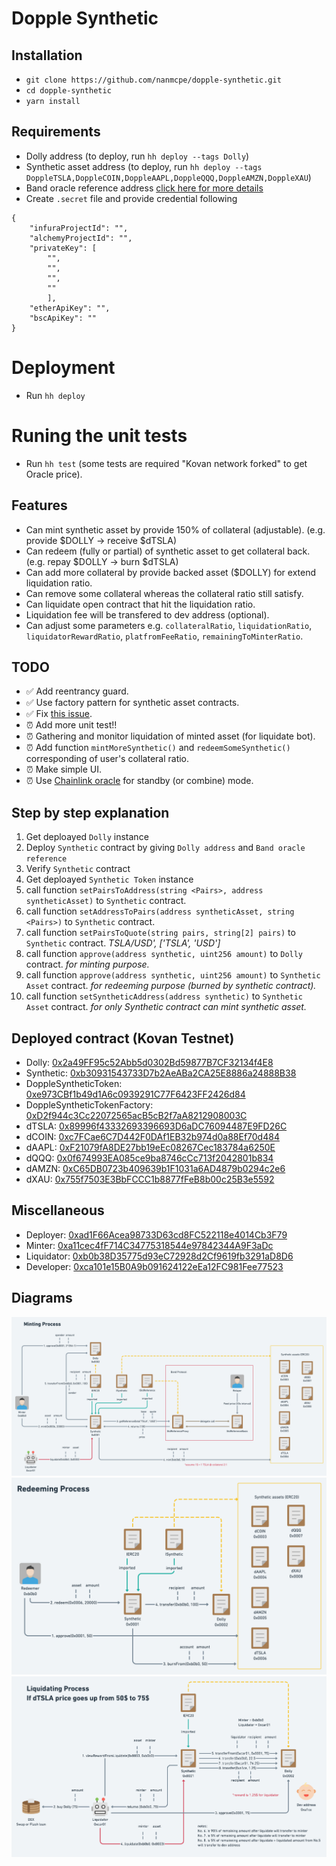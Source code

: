 # Dopple Synthetic

## Installation
- `git clone https://github.com/nanmcpe/dopple-synthetic.git`
- `cd dopple-synthetic`
- `yarn install`

## Requirements
- Dolly address (to deploy, run `hh deploy --tags Dolly`)
- Synthetic asset address (to deploy, run `hh deploy --tags DoppleTSLA,DoppleCOIN,DoppleAAPL,DoppleQQQ,DoppleAMZN,DoppleXAU`)
- Band oracle reference address [click here for more details](https://docs.bandchain.org/band-standard-dataset/supported-blockchains.html)
- Create `.secret` file and provide credential following

```
{
    "infuraProjectId": "",
    "alchemyProjectId": "",
    "privateKey": [
        "",
        "",
        "",
        ""
        ],
    "etherApiKey": "",
    "bscApiKey": ""
}

```

# Deployment
- Run `hh deploy`

# Runing the unit tests
- Run `hh test` (some tests are required "Kovan network forked" to get Oracle price).

## Features
- Can mint synthetic asset by provide 150% of collateral (adjustable). (e.g. provide $DOLLY -> receive $dTSLA)
- Can redeem (fully or partial) of synthetic asset to get collateral back. (e.g. repay $DOLLY -> burn $dTSLA)
- Can add more collateral by provide backed asset ($DOLLY) for extend liquidation ratio.
- Can remove some collateral whereas the collateral ratio still satisfy.
- Can liquidate open contract that hit the liquidation ratio.
- Liquidation fee will be transfered to dev address (optional).
- Can adjust some parameters e.g. `collateralRatio`, `liquidationRatio`, `liquidatorRewardRatio`, `platfromFeeRatio`, `remainingToMinterRatio`.

## TODO
- ✅ Add reentrancy guard.
- ✅ Use factory pattern for synthetic asset contracts.
- ✅ Fix [this issue](https://github.com/nanmcpe/dopple-synthetic/issues/2).
- ⏰ Add more unit test!!
- ⏰ Gathering and monitor liquidation of minted asset (for liquidate bot).
- ⏰ Add function `mintMoreSynthetic()` and `redeemSomeSynthetic()` corresponding of user's collateral ratio.
- ⏰ Make simple UI.
- ⏰ Use [Chainlink oracle](https://docs.chain.link/docs/binance-smart-chain-addresses) for standby (or combine) mode.

## Step by step explanation
1. Get deploayed `Dolly` instance 
2. Deploy `Synthetic` contract by giving `Dolly address` and `Band oracle reference`
3. Verify `Synthetic` contract
4. Get deploayed `Synthetic Token` instance 
5. call function `setPairsToAddress(string <Pairs>, address syntheticAsset)` to `Synthetic` contract.
6. call function `setAddressToPairs(address syntheticAsset, string <Pairs>)` to `Synthetic` contract.
7. call function `setPairsToQuote(string pairs, string[2] pairs)` to `Synthetic` contract. _TSLA/USD', ['TSLA', 'USD']_
8. call function `approve(address synthetic, uint256 amount)` to `Dolly` contract. _for minting purpose._
9. call function `approve(address synthetic, uint256 amount)` to `Synthetic Asset` contract. _for redeeming purpose (burned by synthetic contract)._
10. call function `setSyntheticAddress(address synthetic)` to `Synthetic Asset` contract. _for only Synthetic contract can mint synthetic asset._

## Deployed contract (Kovan Testnet)
- Dolly: [0x2a49FF95c52Abb5d0302Bd59877B7CF32134f4E8](https://kovan.etherscan.io/address/0x2a49FF95c52Abb5d0302Bd59877B7CF32134f4E8#code)
- Synthetic: [0xb30931543733D7b2AeABa2CA25E8886a24888B38](https://kovan.etherscan.io/address/0xb30931543733D7b2AeABa2CA25E8886a24888B38#code)
- DoppleSyntheticToken: [0xe973CBf1b49d1A6c0939291C77F6423FF2426d84](https://kovan.etherscan.io/address/0xe973CBf1b49d1A6c0939291C77F6423FF2426d84#code)
- DoppleSyntheticTokenFactory: [0xD2f944c3Cc22072565acB5cB2f7aA8212908003C](https://kovan.etherscan.io/address/0xD2f944c3Cc22072565acB5cB2f7aA8212908003C#code)
- dTSLA: [0x89996f43332693396693D6aDC76094487E9FD26C](https://kovan.etherscan.io/address/0x89996f43332693396693D6aDC76094487E9FD26C#code)
- dCOIN: [0xc7FCae6C7D442F0DAf1EB32b974d0a88Ef70d484](https://kovan.etherscan.io/address/0xc7FCae6C7D442F0DAf1EB32b974d0a88Ef70d484#code)
- dAAPL: [0xF21079fA8DE27bb19eEc08267Cec183784a6250E](https://kovan.etherscan.io/address/0xF21079fA8DE27bb19eEc08267Cec183784a6250E#code)
- dQQQ: [0x0f674993EA085ce9ba8746cCc713f2042801b834](https://kovan.etherscan.io/address/0x0f674993EA085ce9ba8746cCc713f2042801b834#code)
- dAMZN: [0xC65DB0723b409639b1F1031a6AD4879b0294c2e6](https://kovan.etherscan.io/address/0xC65DB0723b409639b1F1031a6AD4879b0294c2e6#code)
- dXAU: [0x755f7503E3BbFCCC1b8877fFeB8b00c25B3e5592](https://kovan.etherscan.io/address/0x755f7503E3BbFCCC1b8877fFeB8b00c25B3e5592#code)

## Miscellaneous
- Deployer: [0xad1F66Acea98733D63cd8FC522118e4014Cb3F79](https://kovan.etherscan.io/address/0xad1F66Acea98733D63cd8FC522118e4014Cb3F79)
- Minter: [0xa11cec4fF714C34775318544e97842344A9F3aDc](https://kovan.etherscan.io/address/0xa11cec4fF714C34775318544e97842344A9F3aDc)
- Liquidator: [0xb0b38D35775d93eC72928d2Cf9619fb3291aD8D6](https://kovan.etherscan.io/address/0xb0b38D35775d93eC72928d2Cf9619fb3291aD8D6)
- Developer: [0xca101e15B0A9b091624122eEa12FC981Fee77523](https://kovan.etherscan.io/address/0xca101e15B0A9b091624122eEa12FC981Fee77523)

## Diagrams
![](https://raw.githubusercontent.com/nanmcpe/dopple-synthetic/main/diagrams/Minting.png)
![](https://raw.githubusercontent.com/nanmcpe/dopple-synthetic/main/diagrams/Redeeming.png)
![](https://raw.githubusercontent.com/nanmcpe/dopple-synthetic/main/diagrams/Liquidating.png)

